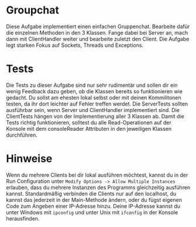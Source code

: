 # Groupchat
Diese Aufgabe implementiert einen einfachen Gruppenchat.
Bearbeite dafür die einzelnen Methoden in den 3 Klassen.
Fange dabei bei Server an, mach dann mit ClientHandler weiter 
und bearbeite zuletzt den Client.
Die Aufgabe legt starken Fokus auf Sockets, Threads und Exceptions.

# Tests
Die Tests zu dieser Aufgabe sind nur sehr rudimentär und sollen
dir ein wenig Feedback dazu geben, ob die Klassen bereits so funktionieren wie gedacht. 
Du sollst am ehesten lokal selbst oder mit deinen Kommilitonen testen, da ihr dort leichter auf 
Fehler treffen werdet. 
Die ServerTests sollten ausführbar sein, wenn Server und ClientHandler implementiert sind.
Die ClientTests hängen von der Implementierung aller 3 Klassen ab.
Damit die Tests richtig funktionieren, solltest du alle Read-Operationen auf der Konsole mit dem consoleReader Attributen
in den jeweiligen Klassen durchführen.

# Hinweise
Wenn du mehrere Clients bei dir lokal ausführen möchtest, kannst du in der Run Configuration
unter `Modify Options -> Allow Multiple Instances` erlauben, dass du mehrere Instanzen des Programms
gleichzeitig ausführen kannst.
Standardmäßig verbinden die Clients nur auf den localhost, du kannst das jederzeit in der Main-Methode
ändern, oder du fügst eigenen Code zum Angeben einer IP-Adresse hinzu.
Deine IP-Adresse kannst du unter Windows mit `ipconfig` und unter Unix mit `ifconfig` in der Konsole herausfinden.



